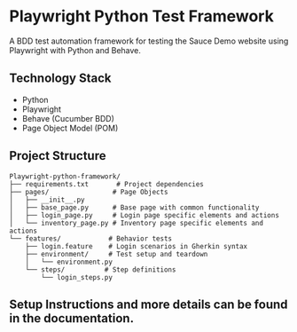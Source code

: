 # Playwright Python Test Framework

A BDD test automation framework for testing the Sauce Demo website using Playwright with Python and Behave.

## Technology Stack
- Python
- Playwright
- Behave (Cucumber BDD)
- Page Object Model (POM)

## Project Structure
```
Playwright-python-framework/
├── requirements.txt       # Project dependencies
├── pages/                # Page Objects
│   ├── __init__.py
│   ├── base_page.py      # Base page with common functionality
│   ├── login_page.py     # Login page specific elements and actions
│   └── inventory_page.py # Inventory page specific elements and actions
└── features/            # Behavior tests
    ├── login.feature    # Login scenarios in Gherkin syntax
    ├── environment/     # Test setup and teardown
    │   └── environment.py
    └── steps/          # Step definitions
        └── login_steps.py
```

## Setup Instructions and more details can be found in the documentation.